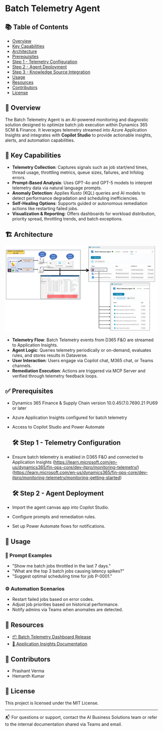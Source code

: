 # Batch Telemetry Agent

## 📚 Table of Contents
- [Overview](#overview)
- [Key Capabilities](#key-capabilities)
- [Architecture](#architecture)
- [Prerequisites](#prerequisites)
- [Step 1 - Telemetry Configuration](#step-1---telemetry-configuration)
- [Step 2 - Agent Deployment](#step-2---agent-deployment)
- [Step 3 - Knowledge Source Integration](#step-3---knowledge-source-integration)
- [Usage](#usage)
- [Resources](#resources)
- [Contributors](#contributors)
- [License](#license)

## 🧠 Overview

The Batch Telemetry Agent is an AI-powered monitoring and diagnostic solution designed to optimize batch job execution within Dynamics 365 SCM & Finance. It leverages telemetry streamed into Azure Application Insights and integrates with **Copilot Studio** to provide actionable insights, alerts, and automation capabilities.

## 🔧 Key Capabilities

- **Telemetry Collection**: Captures signals such as job start/end times, thread usage, throttling metrics, queue sizes, failures, and Infolog errors.
- **Prompt-Based Analysis**: Uses GPT-4o and GPT-5 models to interpret telemetry data via natural language prompts.
- **Anomaly Detection**: Applies Kusto (KQL) queries and AI models to detect performance degradation and scheduling inefficiencies.
- **Self-Healing Options**: Supports guided or autonomous remediation actions like restarting failed jobs.
- **Visualization & Reporting**: Offers dashboards for workload distribution, priority spread, throttling trends, and batch exceptions.

## 🏗️ Architecture
<p align="center">
  <img src="./Images/Architecture.png" alt="Batch Framework Telemetry Agent Architecture" width="1500"/>
</p>

- **Telemetry Flow**: Batch Telemetry events from D365 F&O are streamed to Application Insights.
- **Agent Logic**: Queries telemetry periodically or on-demand, evaluates rules, and stores results in Dataverse.
- **User Interaction**: Users engage via Copilot chat, M365 chat, or Teams channels.
- **Remediation Execution**: Actions are triggered via MCP Server and verified through telemetry feedback loops.

## ✅ Prerequisites

- Dynamics 365 Finance & Supply Chain version 10.0.45(7.0.7690.21 PU69 or later
- Azure Application Insights configured for batch telemetry
- Access to Copilot Studio and Power Automate


    ## 🛠️ Step 1 - Telemetry Configuration

- Ensure batch telemetry is enabled in D365 F&O and connected to Application Insights
  (https://learn.microsoft.com/en-us/dynamics365/fin-ops-core/dev-itpro/monitoring-telemetry/)
  (https://learn.microsoft.com/en-us/dynamics365/fin-ops-core/dev-itpro/monitoring-telemetry/monitoring-getting-started)
  

    ## 🛠️ Step 2 - Agent Deployment

- Import the agent canvas app into Copilot Studio.
- Configure prompts and remediation rules.
- Set up Power Automate flows for notifications.

## 🧪 Usage

### 💬 Prompt Examples

- "Show me batch jobs throttled in the last 7 days."
- "What are the top 3 batch jobs causing latency spikes?"
- "Suggest optimal scheduling time for job P-0001."

### ⚙️ Automation Scenarios

- Restart failed jobs based on error codes.
- Adjust job priorities based on historical performance.
- Notify admins via Teams when anomalies are detected.

## 📎 Resources

- [📦 Batch Telemetry Dashboard Release](https://github.com/microsoft/Dynamics-365-FastTrack-FSCM-Telemetry-Samples/releases/tag/Batch-1.0.0.0)
- [📘 Application Insights Documentation](https://learn.microsoft.com/en-us/dynamics365/fin-ops-core/dev-itpro/analytics/application-insights)

## 👥 Contributors

- Prashant Verma
- Hemanth Kumar

## 📄 License

This project is licensed under the MIT License.

---

📬 For questions or support, contact the AI Business Solutions team or refer to the internal documentation shared via Teams and email.

